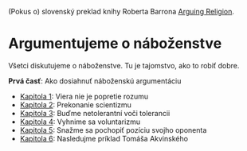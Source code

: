 (Pokus o) slovenský preklad knihy Roberta Barrona [Arguing Religion](https://www.amazon.com/Arguing-Religion-Bishop-Speaks-Facebook/dp/1943243379).

# Argumentujeme o náboženstve

Všetci diskutujeme o náboženstve. Tu je tajomstvo, ako to robiť dobre.

**Prvá časť**: Ako dosiahnuť náboženskú argumentáciu

* [Kapitola 1](Kapitola1.md): Viera nie je popretie rozumu
* [Kapitola 2](Kapitola2.md): Prekonanie scientizmu
* [Kapitola 3](Kapitola3.md): Buďme netolerantní voči tolerancii
* [Kapitola 4](Kapitola4.md): Vyhnime sa voluntarizmu
* [Kapitola 5](Kapitola5.md): Snažme sa pochopiť pozíciu svojho oponenta
* [Kapitola 6](Kapitola6.md): Nasledujme príklad Tomáša Akvinského
